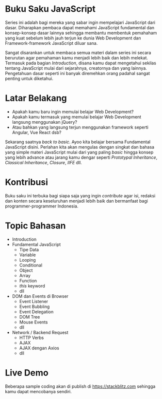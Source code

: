 # Buku Saku JavaScript

Series ini adalah bagi mereka yang sabar ingin mempelajari JavaScript dari dasar. Diharapkan pembaca dapat memahami JavaScript fundamental dan konsep-konsep dasar lainnya sehingga membantu membentuk pemahaham yang kuat sebelum lebih jauh terjun ke dunia Web Development dan Framework-framework JavaScript diluar sana.

Sangat disarankan untuk membaca semua materi dalam series ini secara berurutan agar pemahaman kamu menjadi lebih baik dan lebih melekat. Termasuk pada bagian *Introduction*, disana kamu dapat mengetahui sekilas tentang JavaScript mulai dari sejarahnya, creatornya dan yang lainnya. Pengetahuan dasar seperti ini banyak diremehkan orang padahal sangat penting untuk diketahui.

# Latar Belakang

* Apakah kamu baru ingin memulai belajar Web Development?
* Apakah kamu termasuk yang memulai belajar Web Development langsung menggunakan jQuery?
* Atau bahkan yang langsung terjun menggunakan framework seperti Angular, Vue React dsb?

Sekarang saatnya *back to basic*. Ayoo kita belajar bersama Fundamental JavaScript disini. Perlahan kita akan mengulas dengan singkat dan bahasa yang simple materi JavaScript mulai dari yang paling *basic* hingga konsep yang lebih advance atau jarang kamu dengar seperti *Prototypal Inheritance*, *Classical Inheritance*, *Closure*, *IIFE* dll.

# Kontribusi

Buku saku ini terbuka bagi siapa saja yang ingin *contribute* agar isi, redaksi dan konten secara keseluruhan menjadi lebih baik dan bermanfaat bagi programmer-programmer Indonesia. 

# Topic Bahasan

* Introduction
* Fundamental JavaScript
  * Tipe Data
  * Variable
  * Looping
  * Conditional
  * Object
  * Array
  * Function
  * *this* keyword
  * dll
* DOM dan Events di Browser
  * Event Listener
  * Event Bubbling
  * Event Delegation
  * DOM Tree
  * Mouse Events
  * dll
* Network / Backend Request
  * HTTP Verbs
  * AJAX
  * AJAX dengan Axios
  * dll

# Live Demo

Beberapa sample coding akan di publish di https://stackblitz.com sehingga kamu dapat mencobanya sendiri.
